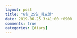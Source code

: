 ```yaml
---
layout: post
title: "6월_25일_화요일"
date: 2019-06-25 3:41:00 +0900
comments: true 
categories: [diary] 
---
```

